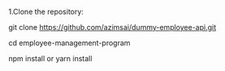 1.Clone the repository:

git clone https://github.com/azimsai/dummy-employee-api.git

cd employee-management-program

npm install
or
yarn install
